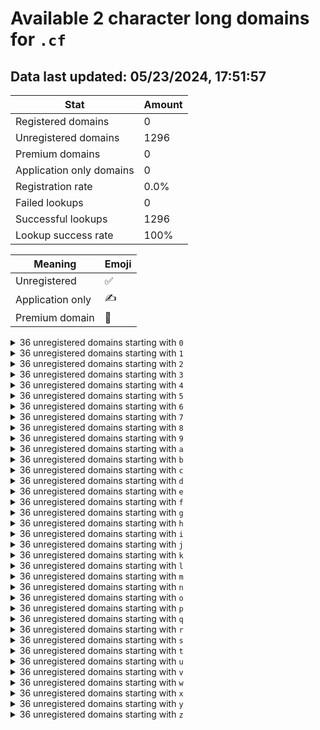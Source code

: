 # Available 2 character long domains for `.cf`

## Data last updated: 05/23/2024, 17:51:57

|Stat|Amount|
|--|--|
|Registered domains|0|
|Unregistered domains|1296|
|Premium domains|0|
|Application only domains|0|
|Registration rate|0.0%|
|Failed lookups|0|
|Successful lookups|1296|
|Lookup success rate|100%|


|Meaning|Emoji|
|--|--|
|Unregistered|:white_check_mark:|
|Application only|:writing_hand:|
|Premium domain|:gem:|

<details>
<summary>36 unregistered domains starting with <bold><code>0</code></bold></summary>

|Type|Domain|
|--|--|
|:white_check_mark:|`00.cf`|
|:white_check_mark:|`01.cf`|
|:white_check_mark:|`02.cf`|
|:white_check_mark:|`03.cf`|
|:white_check_mark:|`04.cf`|
|:white_check_mark:|`05.cf`|
|:white_check_mark:|`06.cf`|
|:white_check_mark:|`07.cf`|
|:white_check_mark:|`08.cf`|
|:white_check_mark:|`09.cf`|
|:white_check_mark:|`0a.cf`|
|:white_check_mark:|`0b.cf`|
|:white_check_mark:|`0c.cf`|
|:white_check_mark:|`0d.cf`|
|:white_check_mark:|`0e.cf`|
|:white_check_mark:|`0f.cf`|
|:white_check_mark:|`0g.cf`|
|:white_check_mark:|`0h.cf`|
|:white_check_mark:|`0i.cf`|
|:white_check_mark:|`0j.cf`|
|:white_check_mark:|`0k.cf`|
|:white_check_mark:|`0l.cf`|
|:white_check_mark:|`0m.cf`|
|:white_check_mark:|`0n.cf`|
|:white_check_mark:|`0o.cf`|
|:white_check_mark:|`0p.cf`|
|:white_check_mark:|`0q.cf`|
|:white_check_mark:|`0r.cf`|
|:white_check_mark:|`0s.cf`|
|:white_check_mark:|`0t.cf`|
|:white_check_mark:|`0u.cf`|
|:white_check_mark:|`0v.cf`|
|:white_check_mark:|`0w.cf`|
|:white_check_mark:|`0x.cf`|
|:white_check_mark:|`0y.cf`|
|:white_check_mark:|`0z.cf`|
</details>
<details>
<summary>36 unregistered domains starting with <bold><code>1</code></bold></summary>

|Type|Domain|
|--|--|
|:white_check_mark:|`10.cf`|
|:white_check_mark:|`11.cf`|
|:white_check_mark:|`12.cf`|
|:white_check_mark:|`13.cf`|
|:white_check_mark:|`14.cf`|
|:white_check_mark:|`15.cf`|
|:white_check_mark:|`16.cf`|
|:white_check_mark:|`17.cf`|
|:white_check_mark:|`18.cf`|
|:white_check_mark:|`19.cf`|
|:white_check_mark:|`1a.cf`|
|:white_check_mark:|`1b.cf`|
|:white_check_mark:|`1c.cf`|
|:white_check_mark:|`1d.cf`|
|:white_check_mark:|`1e.cf`|
|:white_check_mark:|`1f.cf`|
|:white_check_mark:|`1g.cf`|
|:white_check_mark:|`1h.cf`|
|:white_check_mark:|`1i.cf`|
|:white_check_mark:|`1j.cf`|
|:white_check_mark:|`1k.cf`|
|:white_check_mark:|`1l.cf`|
|:white_check_mark:|`1m.cf`|
|:white_check_mark:|`1n.cf`|
|:white_check_mark:|`1o.cf`|
|:white_check_mark:|`1p.cf`|
|:white_check_mark:|`1q.cf`|
|:white_check_mark:|`1r.cf`|
|:white_check_mark:|`1s.cf`|
|:white_check_mark:|`1t.cf`|
|:white_check_mark:|`1u.cf`|
|:white_check_mark:|`1v.cf`|
|:white_check_mark:|`1w.cf`|
|:white_check_mark:|`1x.cf`|
|:white_check_mark:|`1y.cf`|
|:white_check_mark:|`1z.cf`|
</details>
<details>
<summary>36 unregistered domains starting with <bold><code>2</code></bold></summary>

|Type|Domain|
|--|--|
|:white_check_mark:|`20.cf`|
|:white_check_mark:|`21.cf`|
|:white_check_mark:|`22.cf`|
|:white_check_mark:|`23.cf`|
|:white_check_mark:|`24.cf`|
|:white_check_mark:|`25.cf`|
|:white_check_mark:|`26.cf`|
|:white_check_mark:|`27.cf`|
|:white_check_mark:|`28.cf`|
|:white_check_mark:|`29.cf`|
|:white_check_mark:|`2a.cf`|
|:white_check_mark:|`2b.cf`|
|:white_check_mark:|`2c.cf`|
|:white_check_mark:|`2d.cf`|
|:white_check_mark:|`2e.cf`|
|:white_check_mark:|`2f.cf`|
|:white_check_mark:|`2g.cf`|
|:white_check_mark:|`2h.cf`|
|:white_check_mark:|`2i.cf`|
|:white_check_mark:|`2j.cf`|
|:white_check_mark:|`2k.cf`|
|:white_check_mark:|`2l.cf`|
|:white_check_mark:|`2m.cf`|
|:white_check_mark:|`2n.cf`|
|:white_check_mark:|`2o.cf`|
|:white_check_mark:|`2p.cf`|
|:white_check_mark:|`2q.cf`|
|:white_check_mark:|`2r.cf`|
|:white_check_mark:|`2s.cf`|
|:white_check_mark:|`2t.cf`|
|:white_check_mark:|`2u.cf`|
|:white_check_mark:|`2v.cf`|
|:white_check_mark:|`2w.cf`|
|:white_check_mark:|`2x.cf`|
|:white_check_mark:|`2y.cf`|
|:white_check_mark:|`2z.cf`|
</details>
<details>
<summary>36 unregistered domains starting with <bold><code>3</code></bold></summary>

|Type|Domain|
|--|--|
|:white_check_mark:|`30.cf`|
|:white_check_mark:|`31.cf`|
|:white_check_mark:|`32.cf`|
|:white_check_mark:|`33.cf`|
|:white_check_mark:|`34.cf`|
|:white_check_mark:|`35.cf`|
|:white_check_mark:|`36.cf`|
|:white_check_mark:|`37.cf`|
|:white_check_mark:|`38.cf`|
|:white_check_mark:|`39.cf`|
|:white_check_mark:|`3a.cf`|
|:white_check_mark:|`3b.cf`|
|:white_check_mark:|`3c.cf`|
|:white_check_mark:|`3d.cf`|
|:white_check_mark:|`3e.cf`|
|:white_check_mark:|`3f.cf`|
|:white_check_mark:|`3g.cf`|
|:white_check_mark:|`3h.cf`|
|:white_check_mark:|`3i.cf`|
|:white_check_mark:|`3j.cf`|
|:white_check_mark:|`3k.cf`|
|:white_check_mark:|`3l.cf`|
|:white_check_mark:|`3m.cf`|
|:white_check_mark:|`3n.cf`|
|:white_check_mark:|`3o.cf`|
|:white_check_mark:|`3p.cf`|
|:white_check_mark:|`3q.cf`|
|:white_check_mark:|`3r.cf`|
|:white_check_mark:|`3s.cf`|
|:white_check_mark:|`3t.cf`|
|:white_check_mark:|`3u.cf`|
|:white_check_mark:|`3v.cf`|
|:white_check_mark:|`3w.cf`|
|:white_check_mark:|`3x.cf`|
|:white_check_mark:|`3y.cf`|
|:white_check_mark:|`3z.cf`|
</details>
<details>
<summary>36 unregistered domains starting with <bold><code>4</code></bold></summary>

|Type|Domain|
|--|--|
|:white_check_mark:|`40.cf`|
|:white_check_mark:|`41.cf`|
|:white_check_mark:|`42.cf`|
|:white_check_mark:|`43.cf`|
|:white_check_mark:|`44.cf`|
|:white_check_mark:|`45.cf`|
|:white_check_mark:|`46.cf`|
|:white_check_mark:|`47.cf`|
|:white_check_mark:|`48.cf`|
|:white_check_mark:|`49.cf`|
|:white_check_mark:|`4a.cf`|
|:white_check_mark:|`4b.cf`|
|:white_check_mark:|`4c.cf`|
|:white_check_mark:|`4d.cf`|
|:white_check_mark:|`4e.cf`|
|:white_check_mark:|`4f.cf`|
|:white_check_mark:|`4g.cf`|
|:white_check_mark:|`4h.cf`|
|:white_check_mark:|`4i.cf`|
|:white_check_mark:|`4j.cf`|
|:white_check_mark:|`4k.cf`|
|:white_check_mark:|`4l.cf`|
|:white_check_mark:|`4m.cf`|
|:white_check_mark:|`4n.cf`|
|:white_check_mark:|`4o.cf`|
|:white_check_mark:|`4p.cf`|
|:white_check_mark:|`4q.cf`|
|:white_check_mark:|`4r.cf`|
|:white_check_mark:|`4s.cf`|
|:white_check_mark:|`4t.cf`|
|:white_check_mark:|`4u.cf`|
|:white_check_mark:|`4v.cf`|
|:white_check_mark:|`4w.cf`|
|:white_check_mark:|`4x.cf`|
|:white_check_mark:|`4y.cf`|
|:white_check_mark:|`4z.cf`|
</details>
<details>
<summary>36 unregistered domains starting with <bold><code>5</code></bold></summary>

|Type|Domain|
|--|--|
|:white_check_mark:|`50.cf`|
|:white_check_mark:|`51.cf`|
|:white_check_mark:|`52.cf`|
|:white_check_mark:|`53.cf`|
|:white_check_mark:|`54.cf`|
|:white_check_mark:|`55.cf`|
|:white_check_mark:|`56.cf`|
|:white_check_mark:|`57.cf`|
|:white_check_mark:|`58.cf`|
|:white_check_mark:|`59.cf`|
|:white_check_mark:|`5a.cf`|
|:white_check_mark:|`5b.cf`|
|:white_check_mark:|`5c.cf`|
|:white_check_mark:|`5d.cf`|
|:white_check_mark:|`5e.cf`|
|:white_check_mark:|`5f.cf`|
|:white_check_mark:|`5g.cf`|
|:white_check_mark:|`5h.cf`|
|:white_check_mark:|`5i.cf`|
|:white_check_mark:|`5j.cf`|
|:white_check_mark:|`5k.cf`|
|:white_check_mark:|`5l.cf`|
|:white_check_mark:|`5m.cf`|
|:white_check_mark:|`5n.cf`|
|:white_check_mark:|`5o.cf`|
|:white_check_mark:|`5p.cf`|
|:white_check_mark:|`5q.cf`|
|:white_check_mark:|`5r.cf`|
|:white_check_mark:|`5s.cf`|
|:white_check_mark:|`5t.cf`|
|:white_check_mark:|`5u.cf`|
|:white_check_mark:|`5v.cf`|
|:white_check_mark:|`5w.cf`|
|:white_check_mark:|`5x.cf`|
|:white_check_mark:|`5y.cf`|
|:white_check_mark:|`5z.cf`|
</details>
<details>
<summary>36 unregistered domains starting with <bold><code>6</code></bold></summary>

|Type|Domain|
|--|--|
|:white_check_mark:|`60.cf`|
|:white_check_mark:|`61.cf`|
|:white_check_mark:|`62.cf`|
|:white_check_mark:|`63.cf`|
|:white_check_mark:|`64.cf`|
|:white_check_mark:|`65.cf`|
|:white_check_mark:|`66.cf`|
|:white_check_mark:|`67.cf`|
|:white_check_mark:|`68.cf`|
|:white_check_mark:|`69.cf`|
|:white_check_mark:|`6a.cf`|
|:white_check_mark:|`6b.cf`|
|:white_check_mark:|`6c.cf`|
|:white_check_mark:|`6d.cf`|
|:white_check_mark:|`6e.cf`|
|:white_check_mark:|`6f.cf`|
|:white_check_mark:|`6g.cf`|
|:white_check_mark:|`6h.cf`|
|:white_check_mark:|`6i.cf`|
|:white_check_mark:|`6j.cf`|
|:white_check_mark:|`6k.cf`|
|:white_check_mark:|`6l.cf`|
|:white_check_mark:|`6m.cf`|
|:white_check_mark:|`6n.cf`|
|:white_check_mark:|`6o.cf`|
|:white_check_mark:|`6p.cf`|
|:white_check_mark:|`6q.cf`|
|:white_check_mark:|`6r.cf`|
|:white_check_mark:|`6s.cf`|
|:white_check_mark:|`6t.cf`|
|:white_check_mark:|`6u.cf`|
|:white_check_mark:|`6v.cf`|
|:white_check_mark:|`6w.cf`|
|:white_check_mark:|`6x.cf`|
|:white_check_mark:|`6y.cf`|
|:white_check_mark:|`6z.cf`|
</details>
<details>
<summary>36 unregistered domains starting with <bold><code>7</code></bold></summary>

|Type|Domain|
|--|--|
|:white_check_mark:|`70.cf`|
|:white_check_mark:|`71.cf`|
|:white_check_mark:|`72.cf`|
|:white_check_mark:|`73.cf`|
|:white_check_mark:|`74.cf`|
|:white_check_mark:|`75.cf`|
|:white_check_mark:|`76.cf`|
|:white_check_mark:|`77.cf`|
|:white_check_mark:|`78.cf`|
|:white_check_mark:|`79.cf`|
|:white_check_mark:|`7a.cf`|
|:white_check_mark:|`7b.cf`|
|:white_check_mark:|`7c.cf`|
|:white_check_mark:|`7d.cf`|
|:white_check_mark:|`7e.cf`|
|:white_check_mark:|`7f.cf`|
|:white_check_mark:|`7g.cf`|
|:white_check_mark:|`7h.cf`|
|:white_check_mark:|`7i.cf`|
|:white_check_mark:|`7j.cf`|
|:white_check_mark:|`7k.cf`|
|:white_check_mark:|`7l.cf`|
|:white_check_mark:|`7m.cf`|
|:white_check_mark:|`7n.cf`|
|:white_check_mark:|`7o.cf`|
|:white_check_mark:|`7p.cf`|
|:white_check_mark:|`7q.cf`|
|:white_check_mark:|`7r.cf`|
|:white_check_mark:|`7s.cf`|
|:white_check_mark:|`7t.cf`|
|:white_check_mark:|`7u.cf`|
|:white_check_mark:|`7v.cf`|
|:white_check_mark:|`7w.cf`|
|:white_check_mark:|`7x.cf`|
|:white_check_mark:|`7y.cf`|
|:white_check_mark:|`7z.cf`|
</details>
<details>
<summary>36 unregistered domains starting with <bold><code>8</code></bold></summary>

|Type|Domain|
|--|--|
|:white_check_mark:|`80.cf`|
|:white_check_mark:|`81.cf`|
|:white_check_mark:|`82.cf`|
|:white_check_mark:|`83.cf`|
|:white_check_mark:|`84.cf`|
|:white_check_mark:|`85.cf`|
|:white_check_mark:|`86.cf`|
|:white_check_mark:|`87.cf`|
|:white_check_mark:|`88.cf`|
|:white_check_mark:|`89.cf`|
|:white_check_mark:|`8a.cf`|
|:white_check_mark:|`8b.cf`|
|:white_check_mark:|`8c.cf`|
|:white_check_mark:|`8d.cf`|
|:white_check_mark:|`8e.cf`|
|:white_check_mark:|`8f.cf`|
|:white_check_mark:|`8g.cf`|
|:white_check_mark:|`8h.cf`|
|:white_check_mark:|`8i.cf`|
|:white_check_mark:|`8j.cf`|
|:white_check_mark:|`8k.cf`|
|:white_check_mark:|`8l.cf`|
|:white_check_mark:|`8m.cf`|
|:white_check_mark:|`8n.cf`|
|:white_check_mark:|`8o.cf`|
|:white_check_mark:|`8p.cf`|
|:white_check_mark:|`8q.cf`|
|:white_check_mark:|`8r.cf`|
|:white_check_mark:|`8s.cf`|
|:white_check_mark:|`8t.cf`|
|:white_check_mark:|`8u.cf`|
|:white_check_mark:|`8v.cf`|
|:white_check_mark:|`8w.cf`|
|:white_check_mark:|`8x.cf`|
|:white_check_mark:|`8y.cf`|
|:white_check_mark:|`8z.cf`|
</details>
<details>
<summary>36 unregistered domains starting with <bold><code>9</code></bold></summary>

|Type|Domain|
|--|--|
|:white_check_mark:|`90.cf`|
|:white_check_mark:|`91.cf`|
|:white_check_mark:|`92.cf`|
|:white_check_mark:|`93.cf`|
|:white_check_mark:|`94.cf`|
|:white_check_mark:|`95.cf`|
|:white_check_mark:|`96.cf`|
|:white_check_mark:|`97.cf`|
|:white_check_mark:|`98.cf`|
|:white_check_mark:|`99.cf`|
|:white_check_mark:|`9a.cf`|
|:white_check_mark:|`9b.cf`|
|:white_check_mark:|`9c.cf`|
|:white_check_mark:|`9d.cf`|
|:white_check_mark:|`9e.cf`|
|:white_check_mark:|`9f.cf`|
|:white_check_mark:|`9g.cf`|
|:white_check_mark:|`9h.cf`|
|:white_check_mark:|`9i.cf`|
|:white_check_mark:|`9j.cf`|
|:white_check_mark:|`9k.cf`|
|:white_check_mark:|`9l.cf`|
|:white_check_mark:|`9m.cf`|
|:white_check_mark:|`9n.cf`|
|:white_check_mark:|`9o.cf`|
|:white_check_mark:|`9p.cf`|
|:white_check_mark:|`9q.cf`|
|:white_check_mark:|`9r.cf`|
|:white_check_mark:|`9s.cf`|
|:white_check_mark:|`9t.cf`|
|:white_check_mark:|`9u.cf`|
|:white_check_mark:|`9v.cf`|
|:white_check_mark:|`9w.cf`|
|:white_check_mark:|`9x.cf`|
|:white_check_mark:|`9y.cf`|
|:white_check_mark:|`9z.cf`|
</details>
<details>
<summary>36 unregistered domains starting with <bold><code>a</code></bold></summary>

|Type|Domain|
|--|--|
|:white_check_mark:|`a0.cf`|
|:white_check_mark:|`a1.cf`|
|:white_check_mark:|`a2.cf`|
|:white_check_mark:|`a3.cf`|
|:white_check_mark:|`a4.cf`|
|:white_check_mark:|`a5.cf`|
|:white_check_mark:|`a6.cf`|
|:white_check_mark:|`a7.cf`|
|:white_check_mark:|`a8.cf`|
|:white_check_mark:|`a9.cf`|
|:white_check_mark:|`aa.cf`|
|:white_check_mark:|`ab.cf`|
|:white_check_mark:|`ac.cf`|
|:white_check_mark:|`ad.cf`|
|:white_check_mark:|`ae.cf`|
|:white_check_mark:|`af.cf`|
|:white_check_mark:|`ag.cf`|
|:white_check_mark:|`ah.cf`|
|:white_check_mark:|`ai.cf`|
|:white_check_mark:|`aj.cf`|
|:white_check_mark:|`ak.cf`|
|:white_check_mark:|`al.cf`|
|:white_check_mark:|`am.cf`|
|:white_check_mark:|`an.cf`|
|:white_check_mark:|`ao.cf`|
|:white_check_mark:|`ap.cf`|
|:white_check_mark:|`aq.cf`|
|:white_check_mark:|`ar.cf`|
|:white_check_mark:|`as.cf`|
|:white_check_mark:|`at.cf`|
|:white_check_mark:|`au.cf`|
|:white_check_mark:|`av.cf`|
|:white_check_mark:|`aw.cf`|
|:white_check_mark:|`ax.cf`|
|:white_check_mark:|`ay.cf`|
|:white_check_mark:|`az.cf`|
</details>
<details>
<summary>36 unregistered domains starting with <bold><code>b</code></bold></summary>

|Type|Domain|
|--|--|
|:white_check_mark:|`b0.cf`|
|:white_check_mark:|`b1.cf`|
|:white_check_mark:|`b2.cf`|
|:white_check_mark:|`b3.cf`|
|:white_check_mark:|`b4.cf`|
|:white_check_mark:|`b5.cf`|
|:white_check_mark:|`b6.cf`|
|:white_check_mark:|`b7.cf`|
|:white_check_mark:|`b8.cf`|
|:white_check_mark:|`b9.cf`|
|:white_check_mark:|`ba.cf`|
|:white_check_mark:|`bb.cf`|
|:white_check_mark:|`bc.cf`|
|:white_check_mark:|`bd.cf`|
|:white_check_mark:|`be.cf`|
|:white_check_mark:|`bf.cf`|
|:white_check_mark:|`bg.cf`|
|:white_check_mark:|`bh.cf`|
|:white_check_mark:|`bi.cf`|
|:white_check_mark:|`bj.cf`|
|:white_check_mark:|`bk.cf`|
|:white_check_mark:|`bl.cf`|
|:white_check_mark:|`bm.cf`|
|:white_check_mark:|`bn.cf`|
|:white_check_mark:|`bo.cf`|
|:white_check_mark:|`bp.cf`|
|:white_check_mark:|`bq.cf`|
|:white_check_mark:|`br.cf`|
|:white_check_mark:|`bs.cf`|
|:white_check_mark:|`bt.cf`|
|:white_check_mark:|`bu.cf`|
|:white_check_mark:|`bv.cf`|
|:white_check_mark:|`bw.cf`|
|:white_check_mark:|`bx.cf`|
|:white_check_mark:|`by.cf`|
|:white_check_mark:|`bz.cf`|
</details>
<details>
<summary>36 unregistered domains starting with <bold><code>c</code></bold></summary>

|Type|Domain|
|--|--|
|:white_check_mark:|`c0.cf`|
|:white_check_mark:|`c1.cf`|
|:white_check_mark:|`c2.cf`|
|:white_check_mark:|`c3.cf`|
|:white_check_mark:|`c4.cf`|
|:white_check_mark:|`c5.cf`|
|:white_check_mark:|`c6.cf`|
|:white_check_mark:|`c7.cf`|
|:white_check_mark:|`c8.cf`|
|:white_check_mark:|`c9.cf`|
|:white_check_mark:|`ca.cf`|
|:white_check_mark:|`cb.cf`|
|:white_check_mark:|`cc.cf`|
|:white_check_mark:|`cd.cf`|
|:white_check_mark:|`ce.cf`|
|:white_check_mark:|`cf.cf`|
|:white_check_mark:|`cg.cf`|
|:white_check_mark:|`ch.cf`|
|:white_check_mark:|`ci.cf`|
|:white_check_mark:|`cj.cf`|
|:white_check_mark:|`ck.cf`|
|:white_check_mark:|`cl.cf`|
|:white_check_mark:|`cm.cf`|
|:white_check_mark:|`cn.cf`|
|:white_check_mark:|`co.cf`|
|:white_check_mark:|`cp.cf`|
|:white_check_mark:|`cq.cf`|
|:white_check_mark:|`cr.cf`|
|:white_check_mark:|`cs.cf`|
|:white_check_mark:|`ct.cf`|
|:white_check_mark:|`cu.cf`|
|:white_check_mark:|`cv.cf`|
|:white_check_mark:|`cw.cf`|
|:white_check_mark:|`cx.cf`|
|:white_check_mark:|`cy.cf`|
|:white_check_mark:|`cz.cf`|
</details>
<details>
<summary>36 unregistered domains starting with <bold><code>d</code></bold></summary>

|Type|Domain|
|--|--|
|:white_check_mark:|`d0.cf`|
|:white_check_mark:|`d1.cf`|
|:white_check_mark:|`d2.cf`|
|:white_check_mark:|`d3.cf`|
|:white_check_mark:|`d4.cf`|
|:white_check_mark:|`d5.cf`|
|:white_check_mark:|`d6.cf`|
|:white_check_mark:|`d7.cf`|
|:white_check_mark:|`d8.cf`|
|:white_check_mark:|`d9.cf`|
|:white_check_mark:|`da.cf`|
|:white_check_mark:|`db.cf`|
|:white_check_mark:|`dc.cf`|
|:white_check_mark:|`dd.cf`|
|:white_check_mark:|`de.cf`|
|:white_check_mark:|`df.cf`|
|:white_check_mark:|`dg.cf`|
|:white_check_mark:|`dh.cf`|
|:white_check_mark:|`di.cf`|
|:white_check_mark:|`dj.cf`|
|:white_check_mark:|`dk.cf`|
|:white_check_mark:|`dl.cf`|
|:white_check_mark:|`dm.cf`|
|:white_check_mark:|`dn.cf`|
|:white_check_mark:|`do.cf`|
|:white_check_mark:|`dp.cf`|
|:white_check_mark:|`dq.cf`|
|:white_check_mark:|`dr.cf`|
|:white_check_mark:|`ds.cf`|
|:white_check_mark:|`dt.cf`|
|:white_check_mark:|`du.cf`|
|:white_check_mark:|`dv.cf`|
|:white_check_mark:|`dw.cf`|
|:white_check_mark:|`dx.cf`|
|:white_check_mark:|`dy.cf`|
|:white_check_mark:|`dz.cf`|
</details>
<details>
<summary>36 unregistered domains starting with <bold><code>e</code></bold></summary>

|Type|Domain|
|--|--|
|:white_check_mark:|`e0.cf`|
|:white_check_mark:|`e1.cf`|
|:white_check_mark:|`e2.cf`|
|:white_check_mark:|`e3.cf`|
|:white_check_mark:|`e4.cf`|
|:white_check_mark:|`e5.cf`|
|:white_check_mark:|`e6.cf`|
|:white_check_mark:|`e7.cf`|
|:white_check_mark:|`e8.cf`|
|:white_check_mark:|`e9.cf`|
|:white_check_mark:|`ea.cf`|
|:white_check_mark:|`eb.cf`|
|:white_check_mark:|`ec.cf`|
|:white_check_mark:|`ed.cf`|
|:white_check_mark:|`ee.cf`|
|:white_check_mark:|`ef.cf`|
|:white_check_mark:|`eg.cf`|
|:white_check_mark:|`eh.cf`|
|:white_check_mark:|`ei.cf`|
|:white_check_mark:|`ej.cf`|
|:white_check_mark:|`ek.cf`|
|:white_check_mark:|`el.cf`|
|:white_check_mark:|`em.cf`|
|:white_check_mark:|`en.cf`|
|:white_check_mark:|`eo.cf`|
|:white_check_mark:|`ep.cf`|
|:white_check_mark:|`eq.cf`|
|:white_check_mark:|`er.cf`|
|:white_check_mark:|`es.cf`|
|:white_check_mark:|`et.cf`|
|:white_check_mark:|`eu.cf`|
|:white_check_mark:|`ev.cf`|
|:white_check_mark:|`ew.cf`|
|:white_check_mark:|`ex.cf`|
|:white_check_mark:|`ey.cf`|
|:white_check_mark:|`ez.cf`|
</details>
<details>
<summary>36 unregistered domains starting with <bold><code>f</code></bold></summary>

|Type|Domain|
|--|--|
|:white_check_mark:|`f0.cf`|
|:white_check_mark:|`f1.cf`|
|:white_check_mark:|`f2.cf`|
|:white_check_mark:|`f3.cf`|
|:white_check_mark:|`f4.cf`|
|:white_check_mark:|`f5.cf`|
|:white_check_mark:|`f6.cf`|
|:white_check_mark:|`f7.cf`|
|:white_check_mark:|`f8.cf`|
|:white_check_mark:|`f9.cf`|
|:white_check_mark:|`fa.cf`|
|:white_check_mark:|`fb.cf`|
|:white_check_mark:|`fc.cf`|
|:white_check_mark:|`fd.cf`|
|:white_check_mark:|`fe.cf`|
|:white_check_mark:|`ff.cf`|
|:white_check_mark:|`fg.cf`|
|:white_check_mark:|`fh.cf`|
|:white_check_mark:|`fi.cf`|
|:white_check_mark:|`fj.cf`|
|:white_check_mark:|`fk.cf`|
|:white_check_mark:|`fl.cf`|
|:white_check_mark:|`fm.cf`|
|:white_check_mark:|`fn.cf`|
|:white_check_mark:|`fo.cf`|
|:white_check_mark:|`fp.cf`|
|:white_check_mark:|`fq.cf`|
|:white_check_mark:|`fr.cf`|
|:white_check_mark:|`fs.cf`|
|:white_check_mark:|`ft.cf`|
|:white_check_mark:|`fu.cf`|
|:white_check_mark:|`fv.cf`|
|:white_check_mark:|`fw.cf`|
|:white_check_mark:|`fx.cf`|
|:white_check_mark:|`fy.cf`|
|:white_check_mark:|`fz.cf`|
</details>
<details>
<summary>36 unregistered domains starting with <bold><code>g</code></bold></summary>

|Type|Domain|
|--|--|
|:white_check_mark:|`g0.cf`|
|:white_check_mark:|`g1.cf`|
|:white_check_mark:|`g2.cf`|
|:white_check_mark:|`g3.cf`|
|:white_check_mark:|`g4.cf`|
|:white_check_mark:|`g5.cf`|
|:white_check_mark:|`g6.cf`|
|:white_check_mark:|`g7.cf`|
|:white_check_mark:|`g8.cf`|
|:white_check_mark:|`g9.cf`|
|:white_check_mark:|`ga.cf`|
|:white_check_mark:|`gb.cf`|
|:white_check_mark:|`gc.cf`|
|:white_check_mark:|`gd.cf`|
|:white_check_mark:|`ge.cf`|
|:white_check_mark:|`gf.cf`|
|:white_check_mark:|`gg.cf`|
|:white_check_mark:|`gh.cf`|
|:white_check_mark:|`gi.cf`|
|:white_check_mark:|`gj.cf`|
|:white_check_mark:|`gk.cf`|
|:white_check_mark:|`gl.cf`|
|:white_check_mark:|`gm.cf`|
|:white_check_mark:|`gn.cf`|
|:white_check_mark:|`go.cf`|
|:white_check_mark:|`gp.cf`|
|:white_check_mark:|`gq.cf`|
|:white_check_mark:|`gr.cf`|
|:white_check_mark:|`gs.cf`|
|:white_check_mark:|`gt.cf`|
|:white_check_mark:|`gu.cf`|
|:white_check_mark:|`gv.cf`|
|:white_check_mark:|`gw.cf`|
|:white_check_mark:|`gx.cf`|
|:white_check_mark:|`gy.cf`|
|:white_check_mark:|`gz.cf`|
</details>
<details>
<summary>36 unregistered domains starting with <bold><code>h</code></bold></summary>

|Type|Domain|
|--|--|
|:white_check_mark:|`h0.cf`|
|:white_check_mark:|`h1.cf`|
|:white_check_mark:|`h2.cf`|
|:white_check_mark:|`h3.cf`|
|:white_check_mark:|`h4.cf`|
|:white_check_mark:|`h5.cf`|
|:white_check_mark:|`h6.cf`|
|:white_check_mark:|`h7.cf`|
|:white_check_mark:|`h8.cf`|
|:white_check_mark:|`h9.cf`|
|:white_check_mark:|`ha.cf`|
|:white_check_mark:|`hb.cf`|
|:white_check_mark:|`hc.cf`|
|:white_check_mark:|`hd.cf`|
|:white_check_mark:|`he.cf`|
|:white_check_mark:|`hf.cf`|
|:white_check_mark:|`hg.cf`|
|:white_check_mark:|`hh.cf`|
|:white_check_mark:|`hi.cf`|
|:white_check_mark:|`hj.cf`|
|:white_check_mark:|`hk.cf`|
|:white_check_mark:|`hl.cf`|
|:white_check_mark:|`hm.cf`|
|:white_check_mark:|`hn.cf`|
|:white_check_mark:|`ho.cf`|
|:white_check_mark:|`hp.cf`|
|:white_check_mark:|`hq.cf`|
|:white_check_mark:|`hr.cf`|
|:white_check_mark:|`hs.cf`|
|:white_check_mark:|`ht.cf`|
|:white_check_mark:|`hu.cf`|
|:white_check_mark:|`hv.cf`|
|:white_check_mark:|`hw.cf`|
|:white_check_mark:|`hx.cf`|
|:white_check_mark:|`hy.cf`|
|:white_check_mark:|`hz.cf`|
</details>
<details>
<summary>36 unregistered domains starting with <bold><code>i</code></bold></summary>

|Type|Domain|
|--|--|
|:white_check_mark:|`i0.cf`|
|:white_check_mark:|`i1.cf`|
|:white_check_mark:|`i2.cf`|
|:white_check_mark:|`i3.cf`|
|:white_check_mark:|`i4.cf`|
|:white_check_mark:|`i5.cf`|
|:white_check_mark:|`i6.cf`|
|:white_check_mark:|`i7.cf`|
|:white_check_mark:|`i8.cf`|
|:white_check_mark:|`i9.cf`|
|:white_check_mark:|`ia.cf`|
|:white_check_mark:|`ib.cf`|
|:white_check_mark:|`ic.cf`|
|:white_check_mark:|`id.cf`|
|:white_check_mark:|`ie.cf`|
|:white_check_mark:|`if.cf`|
|:white_check_mark:|`ig.cf`|
|:white_check_mark:|`ih.cf`|
|:white_check_mark:|`ii.cf`|
|:white_check_mark:|`ij.cf`|
|:white_check_mark:|`ik.cf`|
|:white_check_mark:|`il.cf`|
|:white_check_mark:|`im.cf`|
|:white_check_mark:|`in.cf`|
|:white_check_mark:|`io.cf`|
|:white_check_mark:|`ip.cf`|
|:white_check_mark:|`iq.cf`|
|:white_check_mark:|`ir.cf`|
|:white_check_mark:|`is.cf`|
|:white_check_mark:|`it.cf`|
|:white_check_mark:|`iu.cf`|
|:white_check_mark:|`iv.cf`|
|:white_check_mark:|`iw.cf`|
|:white_check_mark:|`ix.cf`|
|:white_check_mark:|`iy.cf`|
|:white_check_mark:|`iz.cf`|
</details>
<details>
<summary>36 unregistered domains starting with <bold><code>j</code></bold></summary>

|Type|Domain|
|--|--|
|:white_check_mark:|`j0.cf`|
|:white_check_mark:|`j1.cf`|
|:white_check_mark:|`j2.cf`|
|:white_check_mark:|`j3.cf`|
|:white_check_mark:|`j4.cf`|
|:white_check_mark:|`j5.cf`|
|:white_check_mark:|`j6.cf`|
|:white_check_mark:|`j7.cf`|
|:white_check_mark:|`j8.cf`|
|:white_check_mark:|`j9.cf`|
|:white_check_mark:|`ja.cf`|
|:white_check_mark:|`jb.cf`|
|:white_check_mark:|`jc.cf`|
|:white_check_mark:|`jd.cf`|
|:white_check_mark:|`je.cf`|
|:white_check_mark:|`jf.cf`|
|:white_check_mark:|`jg.cf`|
|:white_check_mark:|`jh.cf`|
|:white_check_mark:|`ji.cf`|
|:white_check_mark:|`jj.cf`|
|:white_check_mark:|`jk.cf`|
|:white_check_mark:|`jl.cf`|
|:white_check_mark:|`jm.cf`|
|:white_check_mark:|`jn.cf`|
|:white_check_mark:|`jo.cf`|
|:white_check_mark:|`jp.cf`|
|:white_check_mark:|`jq.cf`|
|:white_check_mark:|`jr.cf`|
|:white_check_mark:|`js.cf`|
|:white_check_mark:|`jt.cf`|
|:white_check_mark:|`ju.cf`|
|:white_check_mark:|`jv.cf`|
|:white_check_mark:|`jw.cf`|
|:white_check_mark:|`jx.cf`|
|:white_check_mark:|`jy.cf`|
|:white_check_mark:|`jz.cf`|
</details>
<details>
<summary>36 unregistered domains starting with <bold><code>k</code></bold></summary>

|Type|Domain|
|--|--|
|:white_check_mark:|`k0.cf`|
|:white_check_mark:|`k1.cf`|
|:white_check_mark:|`k2.cf`|
|:white_check_mark:|`k3.cf`|
|:white_check_mark:|`k4.cf`|
|:white_check_mark:|`k5.cf`|
|:white_check_mark:|`k6.cf`|
|:white_check_mark:|`k7.cf`|
|:white_check_mark:|`k8.cf`|
|:white_check_mark:|`k9.cf`|
|:white_check_mark:|`ka.cf`|
|:white_check_mark:|`kb.cf`|
|:white_check_mark:|`kc.cf`|
|:white_check_mark:|`kd.cf`|
|:white_check_mark:|`ke.cf`|
|:white_check_mark:|`kf.cf`|
|:white_check_mark:|`kg.cf`|
|:white_check_mark:|`kh.cf`|
|:white_check_mark:|`ki.cf`|
|:white_check_mark:|`kj.cf`|
|:white_check_mark:|`kk.cf`|
|:white_check_mark:|`kl.cf`|
|:white_check_mark:|`km.cf`|
|:white_check_mark:|`kn.cf`|
|:white_check_mark:|`ko.cf`|
|:white_check_mark:|`kp.cf`|
|:white_check_mark:|`kq.cf`|
|:white_check_mark:|`kr.cf`|
|:white_check_mark:|`ks.cf`|
|:white_check_mark:|`kt.cf`|
|:white_check_mark:|`ku.cf`|
|:white_check_mark:|`kv.cf`|
|:white_check_mark:|`kw.cf`|
|:white_check_mark:|`kx.cf`|
|:white_check_mark:|`ky.cf`|
|:white_check_mark:|`kz.cf`|
</details>
<details>
<summary>36 unregistered domains starting with <bold><code>l</code></bold></summary>

|Type|Domain|
|--|--|
|:white_check_mark:|`l0.cf`|
|:white_check_mark:|`l1.cf`|
|:white_check_mark:|`l2.cf`|
|:white_check_mark:|`l3.cf`|
|:white_check_mark:|`l4.cf`|
|:white_check_mark:|`l5.cf`|
|:white_check_mark:|`l6.cf`|
|:white_check_mark:|`l7.cf`|
|:white_check_mark:|`l8.cf`|
|:white_check_mark:|`l9.cf`|
|:white_check_mark:|`la.cf`|
|:white_check_mark:|`lb.cf`|
|:white_check_mark:|`lc.cf`|
|:white_check_mark:|`ld.cf`|
|:white_check_mark:|`le.cf`|
|:white_check_mark:|`lf.cf`|
|:white_check_mark:|`lg.cf`|
|:white_check_mark:|`lh.cf`|
|:white_check_mark:|`li.cf`|
|:white_check_mark:|`lj.cf`|
|:white_check_mark:|`lk.cf`|
|:white_check_mark:|`ll.cf`|
|:white_check_mark:|`lm.cf`|
|:white_check_mark:|`ln.cf`|
|:white_check_mark:|`lo.cf`|
|:white_check_mark:|`lp.cf`|
|:white_check_mark:|`lq.cf`|
|:white_check_mark:|`lr.cf`|
|:white_check_mark:|`ls.cf`|
|:white_check_mark:|`lt.cf`|
|:white_check_mark:|`lu.cf`|
|:white_check_mark:|`lv.cf`|
|:white_check_mark:|`lw.cf`|
|:white_check_mark:|`lx.cf`|
|:white_check_mark:|`ly.cf`|
|:white_check_mark:|`lz.cf`|
</details>
<details>
<summary>36 unregistered domains starting with <bold><code>m</code></bold></summary>

|Type|Domain|
|--|--|
|:white_check_mark:|`m0.cf`|
|:white_check_mark:|`m1.cf`|
|:white_check_mark:|`m2.cf`|
|:white_check_mark:|`m3.cf`|
|:white_check_mark:|`m4.cf`|
|:white_check_mark:|`m5.cf`|
|:white_check_mark:|`m6.cf`|
|:white_check_mark:|`m7.cf`|
|:white_check_mark:|`m8.cf`|
|:white_check_mark:|`m9.cf`|
|:white_check_mark:|`ma.cf`|
|:white_check_mark:|`mb.cf`|
|:white_check_mark:|`mc.cf`|
|:white_check_mark:|`md.cf`|
|:white_check_mark:|`me.cf`|
|:white_check_mark:|`mf.cf`|
|:white_check_mark:|`mg.cf`|
|:white_check_mark:|`mh.cf`|
|:white_check_mark:|`mi.cf`|
|:white_check_mark:|`mj.cf`|
|:white_check_mark:|`mk.cf`|
|:white_check_mark:|`ml.cf`|
|:white_check_mark:|`mm.cf`|
|:white_check_mark:|`mn.cf`|
|:white_check_mark:|`mo.cf`|
|:white_check_mark:|`mp.cf`|
|:white_check_mark:|`mq.cf`|
|:white_check_mark:|`mr.cf`|
|:white_check_mark:|`ms.cf`|
|:white_check_mark:|`mt.cf`|
|:white_check_mark:|`mu.cf`|
|:white_check_mark:|`mv.cf`|
|:white_check_mark:|`mw.cf`|
|:white_check_mark:|`mx.cf`|
|:white_check_mark:|`my.cf`|
|:white_check_mark:|`mz.cf`|
</details>
<details>
<summary>36 unregistered domains starting with <bold><code>n</code></bold></summary>

|Type|Domain|
|--|--|
|:white_check_mark:|`n0.cf`|
|:white_check_mark:|`n1.cf`|
|:white_check_mark:|`n2.cf`|
|:white_check_mark:|`n3.cf`|
|:white_check_mark:|`n4.cf`|
|:white_check_mark:|`n5.cf`|
|:white_check_mark:|`n6.cf`|
|:white_check_mark:|`n7.cf`|
|:white_check_mark:|`n8.cf`|
|:white_check_mark:|`n9.cf`|
|:white_check_mark:|`na.cf`|
|:white_check_mark:|`nb.cf`|
|:white_check_mark:|`nc.cf`|
|:white_check_mark:|`nd.cf`|
|:white_check_mark:|`ne.cf`|
|:white_check_mark:|`nf.cf`|
|:white_check_mark:|`ng.cf`|
|:white_check_mark:|`nh.cf`|
|:white_check_mark:|`ni.cf`|
|:white_check_mark:|`nj.cf`|
|:white_check_mark:|`nk.cf`|
|:white_check_mark:|`nl.cf`|
|:white_check_mark:|`nm.cf`|
|:white_check_mark:|`nn.cf`|
|:white_check_mark:|`no.cf`|
|:white_check_mark:|`np.cf`|
|:white_check_mark:|`nq.cf`|
|:white_check_mark:|`nr.cf`|
|:white_check_mark:|`ns.cf`|
|:white_check_mark:|`nt.cf`|
|:white_check_mark:|`nu.cf`|
|:white_check_mark:|`nv.cf`|
|:white_check_mark:|`nw.cf`|
|:white_check_mark:|`nx.cf`|
|:white_check_mark:|`ny.cf`|
|:white_check_mark:|`nz.cf`|
</details>
<details>
<summary>36 unregistered domains starting with <bold><code>o</code></bold></summary>

|Type|Domain|
|--|--|
|:white_check_mark:|`o0.cf`|
|:white_check_mark:|`o1.cf`|
|:white_check_mark:|`o2.cf`|
|:white_check_mark:|`o3.cf`|
|:white_check_mark:|`o4.cf`|
|:white_check_mark:|`o5.cf`|
|:white_check_mark:|`o6.cf`|
|:white_check_mark:|`o7.cf`|
|:white_check_mark:|`o8.cf`|
|:white_check_mark:|`o9.cf`|
|:white_check_mark:|`oa.cf`|
|:white_check_mark:|`ob.cf`|
|:white_check_mark:|`oc.cf`|
|:white_check_mark:|`od.cf`|
|:white_check_mark:|`oe.cf`|
|:white_check_mark:|`of.cf`|
|:white_check_mark:|`og.cf`|
|:white_check_mark:|`oh.cf`|
|:white_check_mark:|`oi.cf`|
|:white_check_mark:|`oj.cf`|
|:white_check_mark:|`ok.cf`|
|:white_check_mark:|`ol.cf`|
|:white_check_mark:|`om.cf`|
|:white_check_mark:|`on.cf`|
|:white_check_mark:|`oo.cf`|
|:white_check_mark:|`op.cf`|
|:white_check_mark:|`oq.cf`|
|:white_check_mark:|`or.cf`|
|:white_check_mark:|`os.cf`|
|:white_check_mark:|`ot.cf`|
|:white_check_mark:|`ou.cf`|
|:white_check_mark:|`ov.cf`|
|:white_check_mark:|`ow.cf`|
|:white_check_mark:|`ox.cf`|
|:white_check_mark:|`oy.cf`|
|:white_check_mark:|`oz.cf`|
</details>
<details>
<summary>36 unregistered domains starting with <bold><code>p</code></bold></summary>

|Type|Domain|
|--|--|
|:white_check_mark:|`p0.cf`|
|:white_check_mark:|`p1.cf`|
|:white_check_mark:|`p2.cf`|
|:white_check_mark:|`p3.cf`|
|:white_check_mark:|`p4.cf`|
|:white_check_mark:|`p5.cf`|
|:white_check_mark:|`p6.cf`|
|:white_check_mark:|`p7.cf`|
|:white_check_mark:|`p8.cf`|
|:white_check_mark:|`p9.cf`|
|:white_check_mark:|`pa.cf`|
|:white_check_mark:|`pb.cf`|
|:white_check_mark:|`pc.cf`|
|:white_check_mark:|`pd.cf`|
|:white_check_mark:|`pe.cf`|
|:white_check_mark:|`pf.cf`|
|:white_check_mark:|`pg.cf`|
|:white_check_mark:|`ph.cf`|
|:white_check_mark:|`pi.cf`|
|:white_check_mark:|`pj.cf`|
|:white_check_mark:|`pk.cf`|
|:white_check_mark:|`pl.cf`|
|:white_check_mark:|`pm.cf`|
|:white_check_mark:|`pn.cf`|
|:white_check_mark:|`po.cf`|
|:white_check_mark:|`pp.cf`|
|:white_check_mark:|`pq.cf`|
|:white_check_mark:|`pr.cf`|
|:white_check_mark:|`ps.cf`|
|:white_check_mark:|`pt.cf`|
|:white_check_mark:|`pu.cf`|
|:white_check_mark:|`pv.cf`|
|:white_check_mark:|`pw.cf`|
|:white_check_mark:|`px.cf`|
|:white_check_mark:|`py.cf`|
|:white_check_mark:|`pz.cf`|
</details>
<details>
<summary>36 unregistered domains starting with <bold><code>q</code></bold></summary>

|Type|Domain|
|--|--|
|:white_check_mark:|`q0.cf`|
|:white_check_mark:|`q1.cf`|
|:white_check_mark:|`q2.cf`|
|:white_check_mark:|`q3.cf`|
|:white_check_mark:|`q4.cf`|
|:white_check_mark:|`q5.cf`|
|:white_check_mark:|`q6.cf`|
|:white_check_mark:|`q7.cf`|
|:white_check_mark:|`q8.cf`|
|:white_check_mark:|`q9.cf`|
|:white_check_mark:|`qa.cf`|
|:white_check_mark:|`qb.cf`|
|:white_check_mark:|`qc.cf`|
|:white_check_mark:|`qd.cf`|
|:white_check_mark:|`qe.cf`|
|:white_check_mark:|`qf.cf`|
|:white_check_mark:|`qg.cf`|
|:white_check_mark:|`qh.cf`|
|:white_check_mark:|`qi.cf`|
|:white_check_mark:|`qj.cf`|
|:white_check_mark:|`qk.cf`|
|:white_check_mark:|`ql.cf`|
|:white_check_mark:|`qm.cf`|
|:white_check_mark:|`qn.cf`|
|:white_check_mark:|`qo.cf`|
|:white_check_mark:|`qp.cf`|
|:white_check_mark:|`qq.cf`|
|:white_check_mark:|`qr.cf`|
|:white_check_mark:|`qs.cf`|
|:white_check_mark:|`qt.cf`|
|:white_check_mark:|`qu.cf`|
|:white_check_mark:|`qv.cf`|
|:white_check_mark:|`qw.cf`|
|:white_check_mark:|`qx.cf`|
|:white_check_mark:|`qy.cf`|
|:white_check_mark:|`qz.cf`|
</details>
<details>
<summary>36 unregistered domains starting with <bold><code>r</code></bold></summary>

|Type|Domain|
|--|--|
|:white_check_mark:|`r0.cf`|
|:white_check_mark:|`r1.cf`|
|:white_check_mark:|`r2.cf`|
|:white_check_mark:|`r3.cf`|
|:white_check_mark:|`r4.cf`|
|:white_check_mark:|`r5.cf`|
|:white_check_mark:|`r6.cf`|
|:white_check_mark:|`r7.cf`|
|:white_check_mark:|`r8.cf`|
|:white_check_mark:|`r9.cf`|
|:white_check_mark:|`ra.cf`|
|:white_check_mark:|`rb.cf`|
|:white_check_mark:|`rc.cf`|
|:white_check_mark:|`rd.cf`|
|:white_check_mark:|`re.cf`|
|:white_check_mark:|`rf.cf`|
|:white_check_mark:|`rg.cf`|
|:white_check_mark:|`rh.cf`|
|:white_check_mark:|`ri.cf`|
|:white_check_mark:|`rj.cf`|
|:white_check_mark:|`rk.cf`|
|:white_check_mark:|`rl.cf`|
|:white_check_mark:|`rm.cf`|
|:white_check_mark:|`rn.cf`|
|:white_check_mark:|`ro.cf`|
|:white_check_mark:|`rp.cf`|
|:white_check_mark:|`rq.cf`|
|:white_check_mark:|`rr.cf`|
|:white_check_mark:|`rs.cf`|
|:white_check_mark:|`rt.cf`|
|:white_check_mark:|`ru.cf`|
|:white_check_mark:|`rv.cf`|
|:white_check_mark:|`rw.cf`|
|:white_check_mark:|`rx.cf`|
|:white_check_mark:|`ry.cf`|
|:white_check_mark:|`rz.cf`|
</details>
<details>
<summary>36 unregistered domains starting with <bold><code>s</code></bold></summary>

|Type|Domain|
|--|--|
|:white_check_mark:|`s0.cf`|
|:white_check_mark:|`s1.cf`|
|:white_check_mark:|`s2.cf`|
|:white_check_mark:|`s3.cf`|
|:white_check_mark:|`s4.cf`|
|:white_check_mark:|`s5.cf`|
|:white_check_mark:|`s6.cf`|
|:white_check_mark:|`s7.cf`|
|:white_check_mark:|`s8.cf`|
|:white_check_mark:|`s9.cf`|
|:white_check_mark:|`sa.cf`|
|:white_check_mark:|`sb.cf`|
|:white_check_mark:|`sc.cf`|
|:white_check_mark:|`sd.cf`|
|:white_check_mark:|`se.cf`|
|:white_check_mark:|`sf.cf`|
|:white_check_mark:|`sg.cf`|
|:white_check_mark:|`sh.cf`|
|:white_check_mark:|`si.cf`|
|:white_check_mark:|`sj.cf`|
|:white_check_mark:|`sk.cf`|
|:white_check_mark:|`sl.cf`|
|:white_check_mark:|`sm.cf`|
|:white_check_mark:|`sn.cf`|
|:white_check_mark:|`so.cf`|
|:white_check_mark:|`sp.cf`|
|:white_check_mark:|`sq.cf`|
|:white_check_mark:|`sr.cf`|
|:white_check_mark:|`ss.cf`|
|:white_check_mark:|`st.cf`|
|:white_check_mark:|`su.cf`|
|:white_check_mark:|`sv.cf`|
|:white_check_mark:|`sw.cf`|
|:white_check_mark:|`sx.cf`|
|:white_check_mark:|`sy.cf`|
|:white_check_mark:|`sz.cf`|
</details>
<details>
<summary>36 unregistered domains starting with <bold><code>t</code></bold></summary>

|Type|Domain|
|--|--|
|:white_check_mark:|`t0.cf`|
|:white_check_mark:|`t1.cf`|
|:white_check_mark:|`t2.cf`|
|:white_check_mark:|`t3.cf`|
|:white_check_mark:|`t4.cf`|
|:white_check_mark:|`t5.cf`|
|:white_check_mark:|`t6.cf`|
|:white_check_mark:|`t7.cf`|
|:white_check_mark:|`t8.cf`|
|:white_check_mark:|`t9.cf`|
|:white_check_mark:|`ta.cf`|
|:white_check_mark:|`tb.cf`|
|:white_check_mark:|`tc.cf`|
|:white_check_mark:|`td.cf`|
|:white_check_mark:|`te.cf`|
|:white_check_mark:|`tf.cf`|
|:white_check_mark:|`tg.cf`|
|:white_check_mark:|`th.cf`|
|:white_check_mark:|`ti.cf`|
|:white_check_mark:|`tj.cf`|
|:white_check_mark:|`tk.cf`|
|:white_check_mark:|`tl.cf`|
|:white_check_mark:|`tm.cf`|
|:white_check_mark:|`tn.cf`|
|:white_check_mark:|`to.cf`|
|:white_check_mark:|`tp.cf`|
|:white_check_mark:|`tq.cf`|
|:white_check_mark:|`tr.cf`|
|:white_check_mark:|`ts.cf`|
|:white_check_mark:|`tt.cf`|
|:white_check_mark:|`tu.cf`|
|:white_check_mark:|`tv.cf`|
|:white_check_mark:|`tw.cf`|
|:white_check_mark:|`tx.cf`|
|:white_check_mark:|`ty.cf`|
|:white_check_mark:|`tz.cf`|
</details>
<details>
<summary>36 unregistered domains starting with <bold><code>u</code></bold></summary>

|Type|Domain|
|--|--|
|:white_check_mark:|`u0.cf`|
|:white_check_mark:|`u1.cf`|
|:white_check_mark:|`u2.cf`|
|:white_check_mark:|`u3.cf`|
|:white_check_mark:|`u4.cf`|
|:white_check_mark:|`u5.cf`|
|:white_check_mark:|`u6.cf`|
|:white_check_mark:|`u7.cf`|
|:white_check_mark:|`u8.cf`|
|:white_check_mark:|`u9.cf`|
|:white_check_mark:|`ua.cf`|
|:white_check_mark:|`ub.cf`|
|:white_check_mark:|`uc.cf`|
|:white_check_mark:|`ud.cf`|
|:white_check_mark:|`ue.cf`|
|:white_check_mark:|`uf.cf`|
|:white_check_mark:|`ug.cf`|
|:white_check_mark:|`uh.cf`|
|:white_check_mark:|`ui.cf`|
|:white_check_mark:|`uj.cf`|
|:white_check_mark:|`uk.cf`|
|:white_check_mark:|`ul.cf`|
|:white_check_mark:|`um.cf`|
|:white_check_mark:|`un.cf`|
|:white_check_mark:|`uo.cf`|
|:white_check_mark:|`up.cf`|
|:white_check_mark:|`uq.cf`|
|:white_check_mark:|`ur.cf`|
|:white_check_mark:|`us.cf`|
|:white_check_mark:|`ut.cf`|
|:white_check_mark:|`uu.cf`|
|:white_check_mark:|`uv.cf`|
|:white_check_mark:|`uw.cf`|
|:white_check_mark:|`ux.cf`|
|:white_check_mark:|`uy.cf`|
|:white_check_mark:|`uz.cf`|
</details>
<details>
<summary>36 unregistered domains starting with <bold><code>v</code></bold></summary>

|Type|Domain|
|--|--|
|:white_check_mark:|`v0.cf`|
|:white_check_mark:|`v1.cf`|
|:white_check_mark:|`v2.cf`|
|:white_check_mark:|`v3.cf`|
|:white_check_mark:|`v4.cf`|
|:white_check_mark:|`v5.cf`|
|:white_check_mark:|`v6.cf`|
|:white_check_mark:|`v7.cf`|
|:white_check_mark:|`v8.cf`|
|:white_check_mark:|`v9.cf`|
|:white_check_mark:|`va.cf`|
|:white_check_mark:|`vb.cf`|
|:white_check_mark:|`vc.cf`|
|:white_check_mark:|`vd.cf`|
|:white_check_mark:|`ve.cf`|
|:white_check_mark:|`vf.cf`|
|:white_check_mark:|`vg.cf`|
|:white_check_mark:|`vh.cf`|
|:white_check_mark:|`vi.cf`|
|:white_check_mark:|`vj.cf`|
|:white_check_mark:|`vk.cf`|
|:white_check_mark:|`vl.cf`|
|:white_check_mark:|`vm.cf`|
|:white_check_mark:|`vn.cf`|
|:white_check_mark:|`vo.cf`|
|:white_check_mark:|`vp.cf`|
|:white_check_mark:|`vq.cf`|
|:white_check_mark:|`vr.cf`|
|:white_check_mark:|`vs.cf`|
|:white_check_mark:|`vt.cf`|
|:white_check_mark:|`vu.cf`|
|:white_check_mark:|`vv.cf`|
|:white_check_mark:|`vw.cf`|
|:white_check_mark:|`vx.cf`|
|:white_check_mark:|`vy.cf`|
|:white_check_mark:|`vz.cf`|
</details>
<details>
<summary>36 unregistered domains starting with <bold><code>w</code></bold></summary>

|Type|Domain|
|--|--|
|:white_check_mark:|`w0.cf`|
|:white_check_mark:|`w1.cf`|
|:white_check_mark:|`w2.cf`|
|:white_check_mark:|`w3.cf`|
|:white_check_mark:|`w4.cf`|
|:white_check_mark:|`w5.cf`|
|:white_check_mark:|`w6.cf`|
|:white_check_mark:|`w7.cf`|
|:white_check_mark:|`w8.cf`|
|:white_check_mark:|`w9.cf`|
|:white_check_mark:|`wa.cf`|
|:white_check_mark:|`wb.cf`|
|:white_check_mark:|`wc.cf`|
|:white_check_mark:|`wd.cf`|
|:white_check_mark:|`we.cf`|
|:white_check_mark:|`wf.cf`|
|:white_check_mark:|`wg.cf`|
|:white_check_mark:|`wh.cf`|
|:white_check_mark:|`wi.cf`|
|:white_check_mark:|`wj.cf`|
|:white_check_mark:|`wk.cf`|
|:white_check_mark:|`wl.cf`|
|:white_check_mark:|`wm.cf`|
|:white_check_mark:|`wn.cf`|
|:white_check_mark:|`wo.cf`|
|:white_check_mark:|`wp.cf`|
|:white_check_mark:|`wq.cf`|
|:white_check_mark:|`wr.cf`|
|:white_check_mark:|`ws.cf`|
|:white_check_mark:|`wt.cf`|
|:white_check_mark:|`wu.cf`|
|:white_check_mark:|`wv.cf`|
|:white_check_mark:|`ww.cf`|
|:white_check_mark:|`wx.cf`|
|:white_check_mark:|`wy.cf`|
|:white_check_mark:|`wz.cf`|
</details>
<details>
<summary>36 unregistered domains starting with <bold><code>x</code></bold></summary>

|Type|Domain|
|--|--|
|:white_check_mark:|`x0.cf`|
|:white_check_mark:|`x1.cf`|
|:white_check_mark:|`x2.cf`|
|:white_check_mark:|`x3.cf`|
|:white_check_mark:|`x4.cf`|
|:white_check_mark:|`x5.cf`|
|:white_check_mark:|`x6.cf`|
|:white_check_mark:|`x7.cf`|
|:white_check_mark:|`x8.cf`|
|:white_check_mark:|`x9.cf`|
|:white_check_mark:|`xa.cf`|
|:white_check_mark:|`xb.cf`|
|:white_check_mark:|`xc.cf`|
|:white_check_mark:|`xd.cf`|
|:white_check_mark:|`xe.cf`|
|:white_check_mark:|`xf.cf`|
|:white_check_mark:|`xg.cf`|
|:white_check_mark:|`xh.cf`|
|:white_check_mark:|`xi.cf`|
|:white_check_mark:|`xj.cf`|
|:white_check_mark:|`xk.cf`|
|:white_check_mark:|`xl.cf`|
|:white_check_mark:|`xm.cf`|
|:white_check_mark:|`xn.cf`|
|:white_check_mark:|`xo.cf`|
|:white_check_mark:|`xp.cf`|
|:white_check_mark:|`xq.cf`|
|:white_check_mark:|`xr.cf`|
|:white_check_mark:|`xs.cf`|
|:white_check_mark:|`xt.cf`|
|:white_check_mark:|`xu.cf`|
|:white_check_mark:|`xv.cf`|
|:white_check_mark:|`xw.cf`|
|:white_check_mark:|`xx.cf`|
|:white_check_mark:|`xy.cf`|
|:white_check_mark:|`xz.cf`|
</details>
<details>
<summary>36 unregistered domains starting with <bold><code>y</code></bold></summary>

|Type|Domain|
|--|--|
|:white_check_mark:|`y0.cf`|
|:white_check_mark:|`y1.cf`|
|:white_check_mark:|`y2.cf`|
|:white_check_mark:|`y3.cf`|
|:white_check_mark:|`y4.cf`|
|:white_check_mark:|`y5.cf`|
|:white_check_mark:|`y6.cf`|
|:white_check_mark:|`y7.cf`|
|:white_check_mark:|`y8.cf`|
|:white_check_mark:|`y9.cf`|
|:white_check_mark:|`ya.cf`|
|:white_check_mark:|`yb.cf`|
|:white_check_mark:|`yc.cf`|
|:white_check_mark:|`yd.cf`|
|:white_check_mark:|`ye.cf`|
|:white_check_mark:|`yf.cf`|
|:white_check_mark:|`yg.cf`|
|:white_check_mark:|`yh.cf`|
|:white_check_mark:|`yi.cf`|
|:white_check_mark:|`yj.cf`|
|:white_check_mark:|`yk.cf`|
|:white_check_mark:|`yl.cf`|
|:white_check_mark:|`ym.cf`|
|:white_check_mark:|`yn.cf`|
|:white_check_mark:|`yo.cf`|
|:white_check_mark:|`yp.cf`|
|:white_check_mark:|`yq.cf`|
|:white_check_mark:|`yr.cf`|
|:white_check_mark:|`ys.cf`|
|:white_check_mark:|`yt.cf`|
|:white_check_mark:|`yu.cf`|
|:white_check_mark:|`yv.cf`|
|:white_check_mark:|`yw.cf`|
|:white_check_mark:|`yx.cf`|
|:white_check_mark:|`yy.cf`|
|:white_check_mark:|`yz.cf`|
</details>
<details>
<summary>36 unregistered domains starting with <bold><code>z</code></bold></summary>

|Type|Domain|
|--|--|
|:white_check_mark:|`z0.cf`|
|:white_check_mark:|`z1.cf`|
|:white_check_mark:|`z2.cf`|
|:white_check_mark:|`z3.cf`|
|:white_check_mark:|`z4.cf`|
|:white_check_mark:|`z5.cf`|
|:white_check_mark:|`z6.cf`|
|:white_check_mark:|`z7.cf`|
|:white_check_mark:|`z8.cf`|
|:white_check_mark:|`z9.cf`|
|:white_check_mark:|`za.cf`|
|:white_check_mark:|`zb.cf`|
|:white_check_mark:|`zc.cf`|
|:white_check_mark:|`zd.cf`|
|:white_check_mark:|`ze.cf`|
|:white_check_mark:|`zf.cf`|
|:white_check_mark:|`zg.cf`|
|:white_check_mark:|`zh.cf`|
|:white_check_mark:|`zi.cf`|
|:white_check_mark:|`zj.cf`|
|:white_check_mark:|`zk.cf`|
|:white_check_mark:|`zl.cf`|
|:white_check_mark:|`zm.cf`|
|:white_check_mark:|`zn.cf`|
|:white_check_mark:|`zo.cf`|
|:white_check_mark:|`zp.cf`|
|:white_check_mark:|`zq.cf`|
|:white_check_mark:|`zr.cf`|
|:white_check_mark:|`zs.cf`|
|:white_check_mark:|`zt.cf`|
|:white_check_mark:|`zu.cf`|
|:white_check_mark:|`zv.cf`|
|:white_check_mark:|`zw.cf`|
|:white_check_mark:|`zx.cf`|
|:white_check_mark:|`zy.cf`|
|:white_check_mark:|`zz.cf`|
</details>